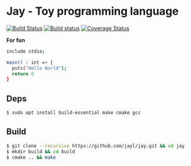 # Jay - Toy programming language
[![Build Status](https://img.shields.io/travis/jayl/jay/master.svg)](https://travis-ci.org/jayl/jay)
[![Build status](https://ci.appveyor.com/api/projects/status/fb59sbx09mgpqyjv/branch/master?svg=true)](https://ci.appveyor.com/project/uael/jay/branch/master)
[![Coverage Status](https://coveralls.io/repos/github/jayl/jay/badge.svg?branch=master)](https://coveralls.io/github/jayl/jay?branch=master)


**For fun**

```bash
include stdio;

main() : int => {
  puts("Hello World");
  return 0
}
```

## Deps
```bash
$ sudo apt install build-essential make cmake gcc
```

## Build
```bash
$ git clone --recursive https://github.com/jayl/jay.git && cd jay
$ mkdir build && cd build
$ cmake .. && make
```
